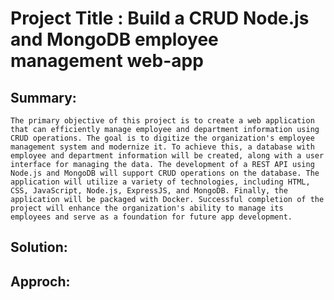 # Project Title : Build a CRUD Node.js and MongoDB employee management web-app
## Summary:
    The primary objective of this project is to create a web application that can efficiently manage employee and department information using CRUD operations. The goal is to digitize the organization's employee management system and modernize it. To achieve this, a database with employee and department information will be created, along with a user interface for managing the data. The development of a REST API using Node.js and MongoDB will support CRUD operations on the database. The application will utilize a variety of technologies, including HTML, CSS, JavaScript, Node.js, ExpressJS, and MongoDB. Finally, the application will be packaged with Docker. Successful completion of the project will enhance the organization's ability to manage its employees and serve as a foundation for future app development.
## Solution:
    
## Approch: